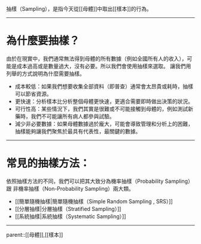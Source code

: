 抽樣（Sampling），是指今天從[[母體]]中取出[[樣本]]的行為。

- - -
# 為什麼要抽樣？
由於在現實中，我們通常無法得到母體的所有數據（例如全國所有人的收入），可能是成本過高或是數量過大，沒有必要。所以我們會使用抽樣來選取。
讓我們用列舉的方式說明為什麼需要抽樣。
- 成本較低：如果我們想要收集全部資料（即普查）通常會太昂貴或耗時，抽樣可以節省資源。
- 更快速：分析樣本比分析整個母體更快速，更適合需要即時做出決策的狀況。
- 可行性高：某些情況下，我們其實是很難或不可能接觸到母體的，例如測試新藥時，我們不可能讓所有病人都參與試驗。
- 減少非必要數據：如果母體數據過於龐大，可能會導致管理和分析上的困難，抽樣能夠讓我們聚焦於最具有代表性，最關鍵的數據。
- - -
# 常見的抽樣方法：
依照抽樣方法的不同，我們可以把其大致分為機率抽樣（Probability Sampling）跟 非機率抽樣（Non-Probability Sampling）兩大類。
- [[簡單隨機抽樣|簡單隨機抽樣（Simple Random Sampling , SRS）]]
- [[分層抽樣|分層抽樣（Stratified Sampling）]]
- [[系統抽樣|系統抽樣（Systematic Sampling）]]
- - -
parent::[[母體]],[[樣本]]